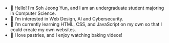 - 👋 Hello! I’m Soh Jeong Yun, and I am an undergraduate student majoring in Computer Science.
- 👀 I’m interested in Web Design, AI and Cybersecurity.
- 🌱 I’m currently learning HTML, CSS, and JavaScript on my own so that I could create my own websites.
- 💞️ I love pastries, and I enjoy watching baking videos!

<!---
shn08111/shn08111 is a ✨ special ✨ repository because its `README.md` (this file) appears on your GitHub profile.
You can click the Preview link to take a look at your changes.
--->
